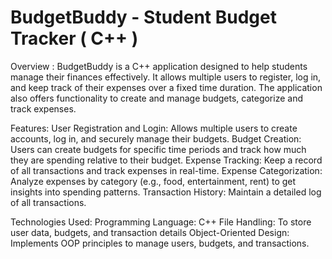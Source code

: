 # BudgetBuddy - Student Budget Tracker ( C++ )
Overview :
BudgetBuddy is a C++ application designed to help students manage their finances effectively. It allows multiple users to register, log in, and keep track of their expenses over a fixed time duration. The application also offers functionality to create and manage budgets, categorize and track expenses.

Features:
User Registration and Login: Allows multiple users to create accounts, log in, and securely manage their budgets.
Budget Creation: Users can create budgets for specific time periods and track how much they are spending relative to their budget.
Expense Tracking: Keep a record of all transactions and track expenses in real-time.
Expense Categorization: Analyze expenses by category (e.g., food, entertainment, rent) to get insights into spending patterns.
Transaction History: Maintain a detailed log of all transactions.

Technologies Used:
Programming Language: C++
File Handling: To store user data, budgets, and transaction details
Object-Oriented Design: Implements OOP principles to manage users, budgets, and transactions.

